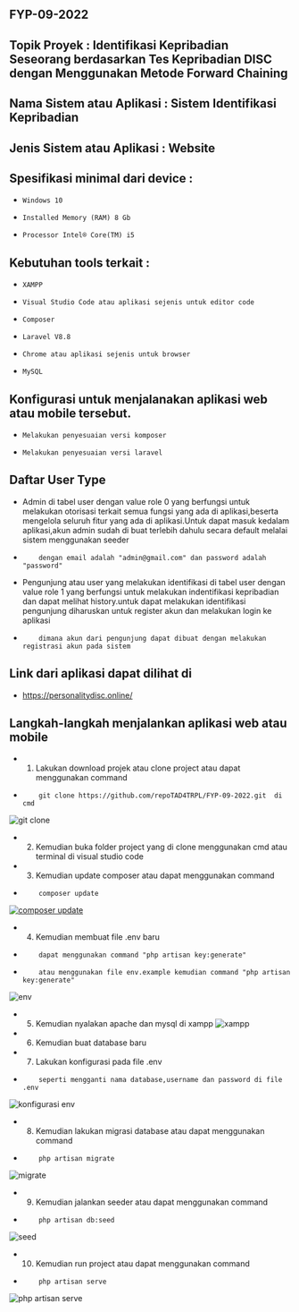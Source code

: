 <!-- <p align="center"><a href="https://laravel.com" target="_blank"><img src="https://raw.githubusercontent.com/laravel/art/master/logo-lockup/5%20SVG/2%20CMYK/1%20Full%20Color/laravel-logolockup-cmyk-red.svg" width="400"></a></p>

<p align="center">
<a href="https://travis-ci.org/laravel/framework"><img src="https://travis-ci.org/laravel/framework.svg" alt="Build Status"></a>
<a href="https://packagist.org/packages/laravel/framework"><img src="https://img.shields.io/packagist/dt/laravel/framework" alt="Total Downloads"></a>
<a href="https://packagist.org/packages/laravel/framework"><img src="https://img.shields.io/packagist/v/laravel/framework" alt="Latest Stable Version"></a>
<a href="https://packagist.org/packages/laravel/framework"><img src="https://img.shields.io/packagist/l/laravel/framework" alt="License"></a>
</p>

## About Laravel

Laravel is a web application framework with expressive, elegant syntax. We believe development must be an enjoyable and creative experience to be truly fulfilling. Laravel takes the pain out of development by easing common tasks used in many web projects, such as:

- [Simple, fast routing engine](https://laravel.com/docs/routing).
- [Powerful dependency injection container](https://laravel.com/docs/container).
- Multiple back-ends for [session](https://laravel.com/docs/session) and [cache](https://laravel.com/docs/cache) storage.
- Expressive, intuitive [database ORM](https://laravel.com/docs/eloquent).
- Database agnostic [schema migrations](https://laravel.com/docs/migrations).
- [Robust background job processing](https://laravel.com/docs/queues).
- [Real-time event broadcasting](https://laravel.com/docs/broadcasting).

Laravel is accessible, powerful, and provides tools required for large, robust applications.

## Learning Laravel

Laravel has the most extensive and thorough [documentation](https://laravel.com/docs) and video tutorial library of all modern web application frameworks, making it a breeze to get started with the framework.

If you don't feel like reading, [Laracasts](https://laracasts.com) can help. Laracasts contains over 1500 video tutorials on a range of topics including Laravel, modern PHP, unit testing, and JavaScript. Boost your skills by digging into our comprehensive video library.

## Laravel Sponsors

We would like to extend our thanks to the following sponsors for funding Laravel development. If you are interested in becoming a sponsor, please visit the Laravel [Patreon page](https://patreon.com/taylorotwell).

### Premium Partners

- **[Vehikl](https://vehikl.com/)**
- **[Tighten Co.](https://tighten.co)**
- **[Kirschbaum Development Group](https://kirschbaumdevelopment.com)**
- **[64 Robots](https://64robots.com)**
- **[Cubet Techno Labs](https://cubettech.com)**
- **[Cyber-Duck](https://cyber-duck.co.uk)**
- **[Many](https://www.many.co.uk)**
- **[Webdock, Fast VPS Hosting](https://www.webdock.io/en)**
- **[DevSquad](https://devsquad.com)**
- **[Curotec](https://www.curotec.com/services/technologies/laravel/)**
- **[OP.GG](https://op.gg)**
- **[WebReinvent](https://webreinvent.com/?utm_source=laravel&utm_medium=github&utm_campaign=patreon-sponsors)**
- **[Lendio](https://lendio.com)**

## Contributing

Thank you for considering contributing to the Laravel framework! The contribution guide can be found in the [Laravel documentation](https://laravel.com/docs/contributions).

## Code of Conduct

In order to ensure that the Laravel community is welcoming to all, please review and abide by the [Code of Conduct](https://laravel.com/docs/contributions#code-of-conduct).

## Security Vulnerabilities

If you discover a security vulnerability within Laravel, please send an e-mail to Taylor Otwell via [taylor@laravel.com](mailto:taylor@laravel.com). All security vulnerabilities will be promptly addressed.

## License

The Laravel framework is open-sourced software licensed under the [MIT license](https://opensource.org/licenses/MIT). -->

## FYP-09-2022
## Topik Proyek			: Identifikasi Kepribadian Seseorang berdasarkan Tes Kepribadian DISC dengan Menggunakan Metode Forward Chaining
## Nama Sistem atau Aplikasi	: Sistem Identifikasi Kepribadian
## Jenis Sistem atau Aplikasi	: Website

## Spesifikasi minimal dari device : 
-     Windows 10
-     Installed Memory (RAM) 8 Gb
-     Processor Intel® Core(TM) i5
## Kebutuhan tools terkait		:
-     XAMPP
-     Visual Studio Code atau aplikasi sejenis untuk editor code
-     Composer
-     Laravel V8.8
-     Chrome atau aplikasi sejenis untuk browser
-     MySQL
## Konfigurasi untuk menjalanakan aplikasi web atau mobile tersebut.
-     Melakukan penyesuaian versi komposer
-     Melakukan penyesuaian versi laravel
## Daftar User Type
-    Admin di tabel user dengan value role 0 yang berfungsi untuk melakukan otorisasi terkait semua fungsi yang ada di aplikasi,beserta mengelola seluruh fitur yang ada di aplikasi.Untuk dapat masuk kedalam aplikasi,akun admin sudah di buat terlebih dahulu secara default melalai sistem menggunakan seeder
-         dengan email adalah "admin@gmail.com" dan password adalah "password"
-    Pengunjung atau user yang melakukan identifikasi di tabel user dengan value role 1 yang berfungsi untuk melakukan indentifikasi kepribadian dan dapat melihat history.untuk dapat melakukan identifikasi pengunjung diharuskan untuk register akun dan melakukan login ke aplikasi
-         dimana akun dari pengunjung dapat dibuat dengan melakukan registrasi akun pada sistem 
## Link dari aplikasi dapat dilihat di
-    https://personalitydisc.online/

## Langkah-langkah menjalankan aplikasi web atau mobile
-	1. Lakukan download projek atau clone project atau dapat menggunakan command
-         git clone https://github.com/repoTAD4TRPL/FYP-09-2022.git  di cmd
![git clone](https://user-images.githubusercontent.com/65029328/183838611-1cd764c9-2375-4103-bd8d-33d427783092.png)
-   2. Kemudian buka folder project yang di clone menggunakan cmd atau terminal di visual studio code
-	3. Kemudian update composer atau dapat menggunakan command
-         composer update
[![composer update](https://user-images.githubusercontent.com/65029328/183836732-b88865e3-489e-4fe8-906d-45621139f14f.png)](https://github.com/repoTAD4TRPL/FYP-09-2022/issues/1#issue-1334177164)
-	4. Kemudian membuat file .env baru
-         dapat menggunakan command "php artisan key:generate"
-         atau menggunakan file env.example kemudian command "php artisan key:generate"
![env](https://user-images.githubusercontent.com/65029328/183838299-4c1410a9-689d-4e3b-9682-ca2fe44ab179.png)
-   5. Kemudian nyalakan apache dan mysql di xampp
![xampp](https://user-images.githubusercontent.com/65029328/183839836-2dbec494-49ee-4c22-9f21-b10afd31f9f2.png)
-	6. Kemudian buat database baru
-	7. Lakukan konfigurasi pada file .env
-         seperti mengganti nama database,username dan password di file .env
![konfigurasi env](https://user-images.githubusercontent.com/65029328/183838859-34da2c20-af66-48e0-964b-695f4aa35ee0.png)
-	8. Kemudian lakukan migrasi database atau dapat menggunakan command
-         php artisan migrate
![migrate](https://user-images.githubusercontent.com/65029328/183839235-a042d897-8b44-4806-8c41-5ece4b2453ca.png)
-	9. Kemudian jalankan seeder atau dapat menggunakan command
-         php artisan db:seed
![seed](https://user-images.githubusercontent.com/65029328/183839408-ddd8cca1-a5ac-4208-823d-1b4deb6333cb.png)
-	10. Kemudian run project atau dapat menggunakan command
-         php artisan serve
![php artisan serve](https://user-images.githubusercontent.com/65029328/183839310-5d1a30f3-669b-45ed-82a9-1fbe397d0ebd.png)
		
